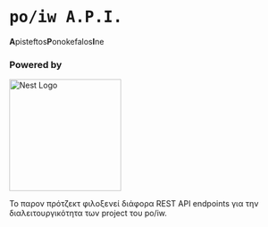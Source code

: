 
<p align="center">
<h1 style='font-family: monospace'>po/iw A.P.I.</h1>
<span style="display: flex;">
  <b>A</b>pisteftos
  <b>P</b>onokefalos
  <b>I</b>ne
 </span>

<h3>Powered by</h3>
  <a href="http://nestjs.com/" target="blank"><img src="https://nestjs.com/img/logo_text.svg" width="200" alt="Nest Logo" /></a>
</p>


Το παρον πρότζεκτ φιλοξενεί διάφορα REST API endpoints για την διαλειτουργικότητα των project του po/iw.
